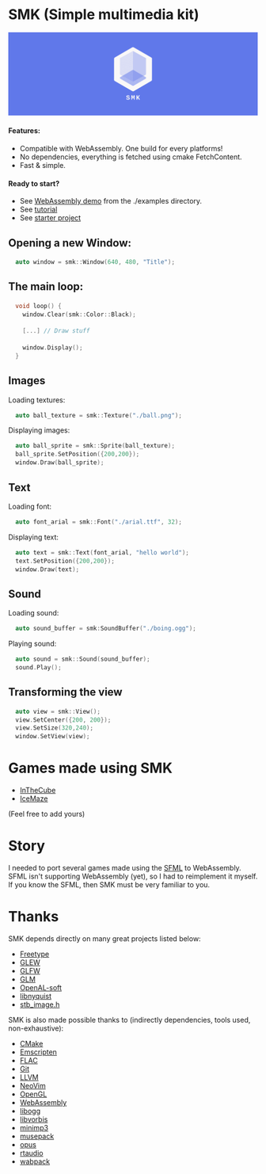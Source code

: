 # SMK (Simple multimedia kit)

![header](./doc/header_logo.png)

#### Features:
  * Compatible with WebAssembly. One build for every platforms!
  * No dependencies, everything is fetched using cmake FetchContent.
  * Fast & simple.


#### Ready to start?
 * See [WebAssembly demo](http://arthursonzogni.github.io/smk/examples/) from the ./examples directory.
 * See [tutorial](./doc/build_with_cmake.md)
 * See [starter project](https://github.com/ArthurSonzogni/smk-starter)

## Opening a new Window:
~~~cpp
  auto window = smk::Window(640, 480, "Title");
~~~

## The main loop:
~~~cpp
  void loop() {
    window.Clear(smk::Color::Black);

    [...] // Draw stuff

    window.Display();
  }
~~~

## Images

Loading textures:
~~~cpp
  auto ball_texture = smk::Texture("./ball.png");
~~~

Displaying images:
~~~cpp
  auto ball_sprite = smk::Sprite(ball_texture);
  ball_sprite.SetPosition({200,200});
  window.Draw(ball_sprite);
~~~

## Text

Loading font:
~~~cpp
  auto font_arial = smk::Font("./arial.ttf", 32);
~~~

Displaying text:
~~~cpp
  auto text = smk::Text(font_arial, "hello world");
  text.SetPosition({200,200});
  window.Draw(text);
~~~

## Sound
Loading sound:
~~~cpp
  auto sound_buffer = smk:SoundBuffer("./boing.ogg");
~~~

Playing sound:
~~~cpp
  auto sound = smk::Sound(sound_buffer);
  sound.Play();
~~~

## Transforming the view
~~~cpp
  auto view = smk::View();
  view.SetCenter({200, 200});
  view.SetSize(320,240);
  window.SetView(view);
~~~

# Games made using SMK
 * [InTheCube](https://github.com/ArthurSonzogni/InTheCube)
 * [IceMaze](https://github.com/ArthurSonzogni/IceMaze)

(Feel free to add yours)

# Story
I needed to port several games made using the
[SFML](https://www.sfml-dev.org/) to WebAssembly. SFML isn't supporting
WebAssembly (yet), so I had to reimplement it myself. If you know the SFML, then
SMK must be very familiar to you.

# Thanks

SMK depends directly on many great projects listed below:
- [Freetype](https://github.com/aseprite/freetype2)
- [GLEW](https://github.com/nigels-com/glew)
- [GLFW](https://github.com/glfw/glfw)
- [GLM](https://github.com/g-truc/glm)
- [OpenAL-soft](https://github.com/kcat/openal-soft)
- [libnyquist](https://github.com/ddiakopoulos/libnyquist)
- [stb_image.h](https://github.com/nothings/stb/blob/master/stb_image.h)


SMK is also made possible thanks to (indirectly dependencies, tools used, non-exhaustive):
 * [CMake](https://cmake.org/)
 * [Emscripten](https://github.com/kripken/emscripten)
 * [FLAC](https://github.com/xiph/flac)
 * [Git](https://git-scm.com/)
 * [LLVM](https://llvm.org/)
 * [NeoVim](https://neovim.io/)
 * [OpenGL](https://www.opengl.org/)
 * [WebAssembly](https://webassembly.org/)
 * [libogg](https://xiph.org/ogg/)
 * [libvorbis](https://www.xiph.org/vorbis/)
 * [minimp3](https://github.com/lieff/minimp3)
 * [musepack](https://github.com/ralph-irving/musepack)
 * [opus](https://github.com/xiph/opus)
 * [rtaudio](https://github.com/thestk/rtaudio)
 * [wabpack](dbry/WavPack)
